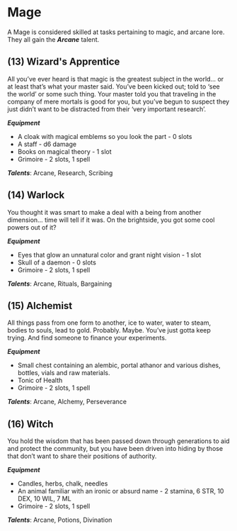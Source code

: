 # Mage
A Mage is considered skilled at tasks pertaining to magic, and arcane lore. They all gain the ***Arcane*** talent.
## (13) Wizard's Apprentice
All you’ve ever heard is that magic is the greatest subject in the world… or at least that’s what your master said. You’ve been kicked out; told to ‘see the world’ or some such thing. Your master told you that traveling in the company of mere mortals is good for you, but you’ve begun to suspect they just didn’t want to be distracted from their ‘very important research’.

***Equipment***
- A cloak with magical emblems so you look the part - 0 slots
- A staff - d6 damage
- Books on magical theory - 1 slot
- Grimoire - 2 slots, 1 spell

***Talents***: Arcane, Research, Scribing
## (14) Warlock
You thought it was smart to make a deal with a being from another dimension… time will tell if it was. On the brightside, you got some cool powers out of it?

***Equipment***
- Eyes that glow an unnatural color and grant night vision - 1 slot
- Skull of a daemon - 0 slots
- Grimoire - 2 slots, 1 spell

***Talents***: Arcane, Rituals, Bargaining
## (15) Alchemist
All things pass from one form to another, ice to water, water to steam, bodies to souls, lead to gold. Probably. Maybe. You’ve just gotta keep trying. And find someone to finance your experiments.

***Equipment***
- Small chest containing an alembic, portal athanor and various dishes, bottles, vials and raw materials.
- Tonic of Health
- Grimoire - 2 slots, 1 spell

***Talents***: Arcane, Alchemy, Perseverance
## (16) Witch
You hold the wisdom that has been passed down through generations to aid and protect the community, but you have been driven into hiding by those that don’t want to share their positions of authority.

***Equipment***
- Candles, herbs, chalk, needles
- An animal familiar with an ironic or absurd name - 2 stamina, 6 STR, 10 DEX, 10 WIL, 7 ML
- Grimoire - 2 slots, 1 spell

***Talents***: Arcane, Potions, Divination